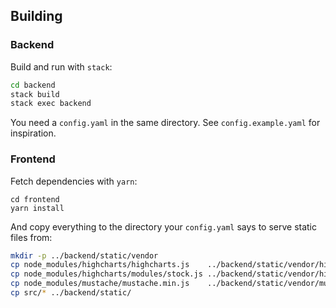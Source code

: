 Building
--------

### Backend

Build and run with `stack`:

```bash
cd backend
stack build
stack exec backend
```

You need a `config.yaml` in the same directory.  See
`config.example.yaml` for inspiration.

### Frontend

Fetch dependencies with `yarn`:

```back
cd frontend
yarn install
```

And copy everything to the directory your `config.yaml` says to serve
static files from:

```bash
mkdir -p ../backend/static/vendor
cp node_modules/highcharts/highcharts.js    ../backend/static/vendor/highcharts.min.js
cp node_modules/highcharts/modules/stock.js ../backend/static/vendor/highstock.min.js
cp node_modules/mustache/mustache.min.js    ../backend/static/vendor/mustache.min.js
cp src/* ../backend/static/
```
